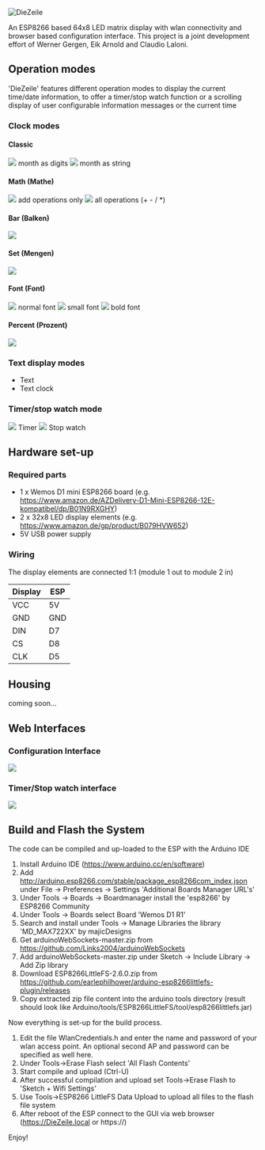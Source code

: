 ![DieZeile](/data/DieZeile.png?raw=true)

An ESP8266 based 64x8 LED matrix display with wlan connectivity and browser based configuration interface. This project is a joint development effort of Werner Gergen, Eik Arnold and Claudio Laloni.

<h2>Operation modes</h2>

'DieZeile' features different operation modes to display the current time/date information, to offer a timer/stop watch function or a scrolling display of user configurable information messages or the current time

<h3>Clock modes</h3>

<h4>Classic</h4>

![](/doc/Classic_digits.jpg?raw=true) month as digits
![](/doc/Classic_string.jpg?raw=true) month as string

<h4>Math (Mathe)</h4>

![](/doc/Mathe_add.jpg?raw=true) add operations only
![](/doc/Mathe_all.jpg?raw=true) all operations (+ - / *)

<h4>Bar (Balken)</h4>

![](/doc/Balken.jpg?raw=true) 

<h4>Set (Mengen)</h4>

![](/doc/Mengen.jpg?raw=true) 

<h4>Font (Font)</h4>

![](/doc/Font_normal.jpg?raw=true) normal font
![](/doc/Font_small.jpg?raw=true) small font
![](/doc/Font_bold.jpg?raw=true) bold font

<h4>Percent (Prozent)</h4>

![](/doc/Percent.jpg?raw=true) 

<h3>Text display modes</h3>

* Text
* Text clock

<h3>Timer/stop watch mode</h3>

![](/doc/Timer.jpg?raw=true) Timer
![](/doc/Stopwatch.jpg?raw=true) Stop watch

<h2>Hardware set-up</h2>

<h3>Required parts</h3>

* 1 x Wemos D1 mini ESP8266 board (e.g. https://www.amazon.de/AZDelivery-D1-Mini-ESP8266-12E-kompatibel/dp/B01N9RXGHY)
* 2 x 32x8 LED display elements (e.g. https://www.amazon.de/gp/product/B079HVW652)
* 5V USB power supply

<h3>Wiring</h3>

The display elements are connected 1:1 (module 1 out to module 2 in)

| Display |  ESP   |
|---------|--------|
| VCC     | 5V     |
| GND     | GND    |
| DIN     | D7     |
| CS      | D8     |
| CLK     | D5     |

<h2>Housing</h2>
coming soon...

<h2>Web Interfaces</h2>

<h3>Configuration Interface</h3>

![](/doc/GUI_DieZeile.jpg?raw=true) 

<h3>Timer/Stop watch interface</h3>

![](/doc/GUI_timer.jpg?raw=true) 

<h2>Build and Flash the System</h2>
The code can be compiled and up-loaded to the ESP with the Arduino IDE 

1. Install Arduino IDE (https://www.arduino.cc/en/software)
2. Add http://arduino.esp8266.com/stable/package_esp8266com_index.json under File -> Preferences -> Settings 'Additional Boards Manager URL's'
3. Under Tools -> Boards -> Boardmanager install the 'esp8266' by ESP8266 Community
4. Under Tools -> Boards select Board 'Wemos D1 R1'
5. Search and install under Tools -> Manage Libraries the library 'MD_MAX722XX' by majicDesigns
6. Get arduinoWebSockets-master.zip from https://github.com/Links2004/arduinoWebSockets 
7. Add arduinoWebSockets-master.zip under Sketch -> Include Library -> Add Zip library
8. Download ESP8266LittleFS-2.6.0.zip from https://github.com/earlephilhower/arduino-esp8266littlefs-plugin/releases
9. Copy extracted zip file content into the arduino tools directory (result should look like Arduino/tools/ESP8266LittleFS/tool/esp8266littlefs.jar)

Now everything is set-up for the build process.

1. Edit the file WlanCredentials.h and enter the name and password of your wlan access point. An optional second AP and password can be specified as well here.
2. Under Tools->Erase Flash select 'All Flash Contents'
3. Start compile and upload (Ctrl-U)
4. After successful compilation and upload set Tools->Erase Flash to 'Sketch + Wifi Settings'
5. Use Tools->ESP8266 LittleFS Data Upload to upload all files to the flash file system
6. After reboot of the ESP connect to the GUI via web browser (https://DieZeile.local or https://<ip-address>)
  
Enjoy!
